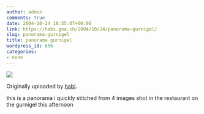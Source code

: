 ```yaml
---
author: admin
comments: true
date: 2004-10-24 18:55:07+00:00
link: https://habi.gna.ch/2004/10/24/panorama-gurnigel/
slug: panorama-gurnigel
title: panorama gurnigel
wordpress_id: 656
categories:
- none
---
```



 [![](http://www.flickr.com/photos/1031263_a5e1bab024_m.jpg)](http://www.flickr.com/photos/habi/1031263/)
   

  Originally uploaded by [habi](http://www.flickr.com/people/habi/).
 



this is a panorama i quickly stitched from 4 images shot in the restaurant on the gurnigel this afternoon
  

